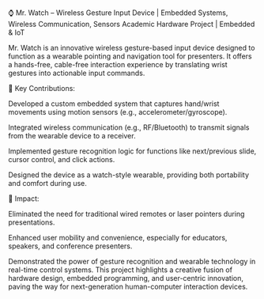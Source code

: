 ⌚ Mr. Watch – Wireless Gesture Input Device | Embedded Systems, Wireless Communication, Sensors
Academic Hardware Project | Embedded & IoT

Mr. Watch is an innovative wireless gesture-based input device designed to function as a wearable pointing and navigation tool for presenters. It offers a hands-free, cable-free interaction experience by translating wrist gestures into actionable input commands.

🔹 Key Contributions:

Developed a custom embedded system that captures hand/wrist movements using motion sensors (e.g., accelerometer/gyroscope).

Integrated wireless communication (e.g., RF/Bluetooth) to transmit signals from the wearable device to a receiver.

Implemented gesture recognition logic for functions like next/previous slide, cursor control, and click actions.

Designed the device as a watch-style wearable, providing both portability and comfort during use.

🔹 Impact:

Eliminated the need for traditional wired remotes or laser pointers during presentations.

Enhanced user mobility and convenience, especially for educators, speakers, and conference presenters.

Demonstrated the power of gesture recognition and wearable technology in real-time control systems.
This project highlights a creative fusion of hardware design, embedded programming, and user-centric innovation, paving the way for next-generation human-computer interaction devices. 
